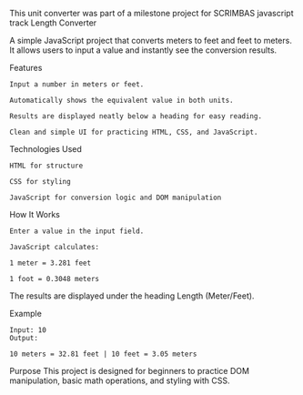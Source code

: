 This unit converter was part of a milestone project for SCRIMBAS javascript track 
Length Converter

A simple JavaScript project that converts meters to feet and feet to meters. It allows users to input a value and instantly see the conversion results.

Features

    Input a number in meters or feet.
    
    Automatically shows the equivalent value in both units.
    
    Results are displayed neatly below a heading for easy reading.
    
    Clean and simple UI for practicing HTML, CSS, and JavaScript.

Technologies Used

    HTML for structure
    
    CSS for styling
    
    JavaScript for conversion logic and DOM manipulation

How It Works

    Enter a value in the input field.
    
    JavaScript calculates:
    
    1 meter = 3.281 feet
    
    1 foot = 0.3048 meters

The results are displayed under the heading Length (Meter/Feet).

Example

    Input: 10
    Output:
    
    10 meters = 32.81 feet | 10 feet = 3.05 meters

Purpose
 This project is designed for beginners to practice DOM manipulation, basic math operations, and styling with CSS.
